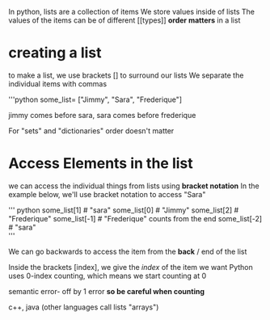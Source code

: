 In python, lists are a collection of items
We store values inside of lists
The values of the items can be of different [[types]]
**order matters** in a list

# creating a list
to make a list, we use brackets [] to surround our lists
We separate the individual items with commas

'''python
some_list= ["Jimmy", "Sara", "Frederique"]

jimmy comes before sara, sara comes before frederique

For "sets" and "dictionaries" order doesn't matter

# Access Elements in the list

we can access the individual things from lists using **bracket notation** 
In the example below, we'll use bracket notation to access "Sara"

''' python
some_list[1]            # "sara"
some_list[0]           # "Jimmy"
some_list[2]           # "Frederique"
some_list[-1]          # "Frederique" counts from the end 
some_list[-2]         # "sara"   
'''

We can go backwards to access the item from the **back** / end of the list

Inside the brackets [index], we give the *index* of the item we want
Python uses 0-index counting, which means we start counting at 0

semantic error- off by 1 error **so be careful when counting**

c++, java (other languages call lists "arrays")
